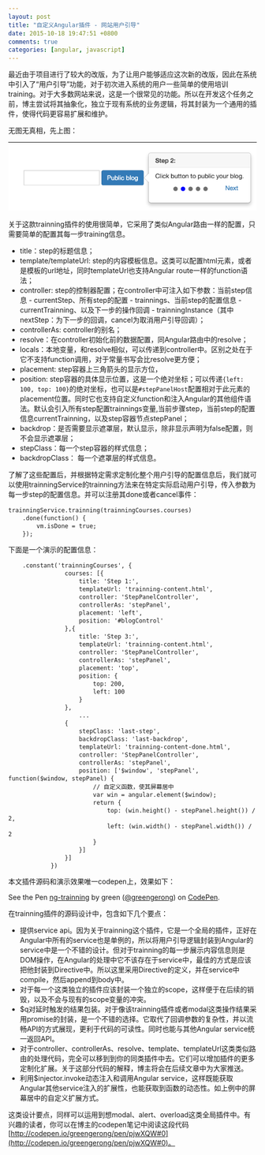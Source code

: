 ```yaml
---
layout: post
title: "自定义Angular插件 - 网站用户引导"
date: 2015-10-18 19:47:51 +0800
comments: true
categories: [angular, javascript]
---
```


最近由于项目进行了较大的改版，为了让用户能够适应这次新的改版，因此在系统中引入了“用户引导”功能，对于初次进入系统的用户一些简单的使用培训training。对于大多数网站来说，这是一个很常见的功能。所以在开发这个任务之前，博主尝试将其抽象化，独立于现有系统的业务逻辑，将其封装为一个通用的插件，使得代码更容易扩展和维护。

无图无真相，先上图：

![training demo](/images/blog_img/training-demo.png)

关于这款trainning插件的使用很简单，它采用了类似Angular路由一样的配置，只需要简单的配置其每一步training信息。

* title：step的标题信息；
* template/templateUrl: step的内容模板信息。这类可以配置html元素，或者是模板的url地址，同时templateUrl也支持Angular route一样的function语法；
* controller: step的控制器配置；在controller中可注入如下参数：当前step信息 - currentStep、所有step的配置 - trainnings、当前step的配置信息 - currentTrainning、以及下一步的操作回调 - trainningInstance（其中nextStep：为下一步的回调，cancel为取消用户引导回调）；
* controllerAs: controller的别名；
* resolve：在controller初始化前的数据配置，同Angular路由中的resolve；
* locals：本地变量，和resolve相似，可以传递到controller中。区别之处在于它不支持function调用，对于常量书写会比resolve更方便；
* placement: step容器上三角箭头的显示方位，
* position: step容器的具体显示位置，这是一个绝对坐标；可以传递`{left: 100, top: 100}`的绝对坐标，也可以是`#stepPanelHost`配置相对于此元素的placement位置。同时它也支持自定义function和注入Angular的其他组件语法。默认会引入所有step配置trainnings变量,当前步骤step，当前step的配置信息currentTrainning，以及step容器节点stepPanel；
* backdrop：是否需要显示遮罩层，默认显示，除非显示声明为false配置，则不会显示遮罩层；
* stepClass：每一个step容器的样式信息；
* backdropClass： 每一个遮罩层的样式信息。

了解了这些配置后，并根据特定需求定制化整个用户引导的配置信息后，我们就可以使用trainningService的trainning方法来在特定实际启动用户引导，传入参数为每一步step的配置信息。并可以注册其done或者cancel事件：

	trainningService.trainning(trainningCourses.courses)
        .done(function() {
            vm.isDone = true;
        });


下面是一个演示的配置信息：

		.constant('trainningCourses', {
			        courses: [{
			            title: 'Step 1:',
			            templateUrl: 'trainning-content.html',
			            controller: 'StepPanelController',
			            controllerAs: 'stepPanel',
			            placement: 'left',
			            position: '#blogControl'
			        },{
			            title: 'Step 3:',
			            templateUrl: 'trainning-content.html',
			            controller: 'StepPanelController',
			            controllerAs: 'stepPanel',
			            placement: 'top',
			            position: {
			                top: 200,
			                left: 100
			            }
			        },
			        	...
			        {
			            stepClass: 'last-step',
			            backdropClass: 'last-backdrop',
			            templateUrl: 'trainning-content-done.html',
			            controller: 'StepPanelController',
			            controllerAs: 'stepPanel',
			            position: ['$window', 'stepPanel', function($window, stepPanel) {
			                // 自定义函数，使其屏幕居中
			                var win = angular.element($window);
			                return {
			                    top: (win.height() - stepPanel.height()) / 2,
			                    left: (win.width() - stepPanel.width()) / 2
			                }
			            }]
			        }]
			    })


本文插件源码和演示效果唯一codepen上，效果如下：

<p data-height="385" data-theme-id="0" data-slug-hash="pjwXQW" data-default-tab="result" data-user="greengerong" class='codepen'>See the Pen <a href='http://codepen.io/greengerong/pen/pjwXQW/'>ng-trainning</a> by green (<a href='http://codepen.io/greengerong'>@greengerong</a>) on <a href='http://codepen.io'>CodePen</a>.</p>
<script async src="//assets.codepen.io/assets/embed/ei.js"></script>


在trainning插件的源码设计中，包含如下几个要点：

* 提供service api。因为关于trainning这个插件，它是一个全局的插件，正好在Angular中所有的service也是单例的，所以将用户引导逻辑封装到Angular的service中是一个不错的设计。但对于trainning的每一步展示内容信息则是DOM操作，在Angular的处理中它不该存在于service中，最佳的方式是应该把他封装到Directive中。所以这里采用Directive的定义，并在service中compile，然后append到body中。
* 对于每一个这类独立的插件应该封装一个独立的scope，这样便于在后续的销毁，以及不会与现有的scope变量的冲突。
* $q对延时触发的结果包装。对于像该trainning插件或者modal这类操作结果采用promise的封装，是一个不错的选择。它取代了回调参数的复杂性，并以流畅API的方式展现，更利于代码的可读性。同时也能与其他Angular service统一返回API。
* 对于controller、controllerAs、resolve、template、templateUrl这类类似路由的处理代码，完全可以移到到你的同类插件中去。它们可以增加插件的更多定制化扩展。关于这部分代码的解释，博主将会在后续文章中为大家推送。
* 利用$injector.invoke动态注入和调用Angular service，这样既能获取Angular其他service注入的扩展性，也能获取到函数的动态性。如上例中的屏幕居中的自定义扩展方式。

这类设计要点，同样可以运用到想modal、alert、overload这类全局插件中。有兴趣的读者，你可以在博主的codepen笔记中阅读这段代码[http://codepen.io/greengerong/pen/pjwXQW#0](http://codepen.io/greengerong/pen/pjwXQW#0)。

